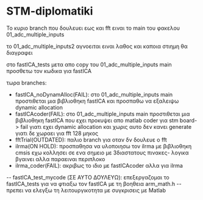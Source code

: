 # STM-diplomatiki

Το κυριο branch που δουλευει εως και fft ειναι το main του φακελου 01_adc_multiple_inputs

το 01_adc_multiple_inputs2 αγνοειται ειναι λαθος και καποια στιημη θα διαγραφει

στο fastICA_tests μετα απο copy του 01_adc_multiple_inputs main προσθετω τον κωδικα για fastICA 


τωρα branches:

- fastICA_noDynamAlloc(FAIL): στο 01_adc_multiple_inputs main προστιθεται μια βιβλιοθηκη fastICA και προσπαθω να εξαλειψω dynamic allocation 
- fastICAcoder(FAIL): στο 01_adc_multiple_inputs main προστιθεται μια βιβλιοθηκη fastICA που εχει προκυψει απο matlab coder για stm board-> fail γιατι εχει
                       dynamic allocation και χωρις αυτο δεν κανει generate γιατι δε χωραει για fft 128 μηκος
- fftTrial(OUTDATED): παλιο branch για οταν δν δουλευε ο fft
- ilrma(ON HOLD): προσπαθησα να υλοποιησω τον ilrma με βιβλιοθηκη cmsis εχω κολλησει σε ενα σημειο με 3διαστατους πινακες- λογικα βγαινει αλλα παραειναι περιπλοκο
- ilrma_coder(FAIL): ακριβως το ιδιο με fastICAcoder αλλα για ilrma
  
-- fastICA_test_mycode (ΣΕ ΑΥΤΟ ΔΟΥΛΕΥΩ): επεξεργαζομαι το fastICA_tests για να φτιαξω τον fastICA με τη βοηθεια arm_math.h -- πρεπει να ελεγξω τη λειτουργικοτητα με συγκρισεις με Matlab

